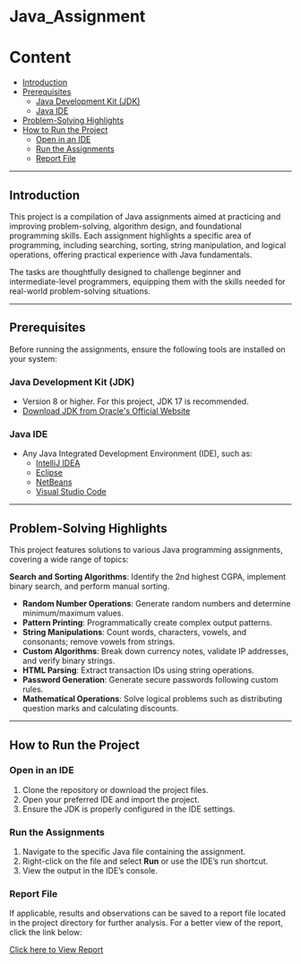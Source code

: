 ﻿# Java_Assignment
# Content

- [Introduction](#introduction)
- [Prerequisites](#prerequisites)
  - [Java Development Kit (JDK)](#java-development-kit-jdk)
  - [Java IDE](#java-ide)
- [Problem-Solving Highlights](#problem-solving-highlights)
- [How to Run the Project](#how-to-run-the-project)
  - [Open in an IDE](#open-in-an-ide)
  - [Run the Assignments](#run-the-assignments)
  - [Report File](#report-file)

---

## Introduction

This project is a compilation of Java assignments aimed at practicing and improving problem-solving, algorithm design, and foundational programming skills. Each assignment highlights a specific area of programming, including searching, sorting, string manipulation, and logical operations, offering practical experience with Java fundamentals.

The tasks are thoughtfully designed to challenge beginner and intermediate-level programmers, equipping them with the skills needed for real-world problem-solving situations.

---

## Prerequisites

Before running the assignments, ensure the following tools are installed on your system:

### Java Development Kit (JDK)

- Version 8 or higher. For this project, JDK 17 is recommended.
- [Download JDK from Oracle's Official Website](https://www.oracle.com/java/technologies/javase-downloads.html)

### Java IDE

- Any Java Integrated Development Environment (IDE), such as:
  - [IntelliJ IDEA](https://www.jetbrains.com/idea/)
  - [Eclipse](https://www.eclipse.org/)
  - [NetBeans](https://netbeans.apache.org/)
  - [Visual Studio Code](https://code.visualstudio.com/)

---

## Problem-Solving Highlights

This project features solutions to various Java programming assignments, covering a wide range of topics:

**Search and Sorting Algorithms**: Identify the 2nd highest CGPA, implement binary search, and perform manual sorting.
- **Random Number Operations**: Generate random numbers and determine minimum/maximum values.
- **Pattern Printing**: Programmatically create complex output patterns.
- **String Manipulations**: Count words, characters, vowels, and consonants; remove vowels from strings.
- **Custom Algorithms**: Break down currency notes, validate IP addresses, and verify binary strings.
- **HTML Parsing**: Extract transaction IDs using string operations.
- **Password Generation**: Generate secure passwords following custom rules.
- **Mathematical Operations**: Solve logical problems such as distributing question marks and calculating discounts.


---

## How to Run the Project


### Open in an IDE

1. Clone the repository or download the project files.
2. Open your preferred IDE and import the project.
3. Ensure the JDK is properly configured in the IDE settings.

### Run the Assignments

1. Navigate to the specific Java file containing the assignment.
2. Right-click on the file and select **Run** or use the IDE’s run shortcut.
3. View the output in the IDE’s console.

### Report File

If applicable, results and observations can be saved to a report file located in the project directory for further analysis.
For a better view of the report, click the link below:

[ Click here to View Report](https://docs.google.com/document/d/1vSTLs0SKSuHU9NNGvFlId35xyR9GOtj6Flh2sPEqlYA/edit?tab=t.0)

